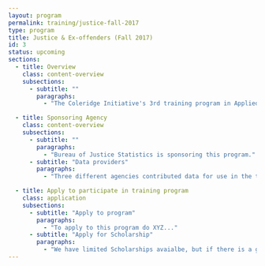```yaml
---
layout: program
permalink: training/justice-fall-2017
type: program
title: Justice & Ex-offenders (Fall 2017)
id: 3
status: upcoming
sections:
  - title: Overview
    class: content-overview
    subsections:
      - subtitle: ""
        paragraphs:
          - "The Coleridge Initiative's 3rd training program in Applied Data Analytics for Public Policy will focus on justice data specifically using Illinois data on ex-offenders, wage records, and more. Please visit the program page for more information."

  - title: Sponsoring Agency
    class: content-overview
    subsections:
      - subtitle: ""
        paragraphs:
          - "Bureau of Justice Statistics is sponsoring this program."
      - subtitle: "Data providers"
        paragraphs:
          - "Three different agencies contributed data for use in the training materials..."

  - title: Apply to participate in training program
    class: application
    subsections:
      - subtitle: "Apply to program"
        paragraphs:
          - "To apply to this program do XYZ..."
      - subtitle: "Apply for Scholarship"
        paragraphs:
          - "We have limited Scholarships avaialbe, but if there is a group of people from a similar area we will work with you as a group to acquire funding. To apply for a scholarship see instructions here."
---
```

